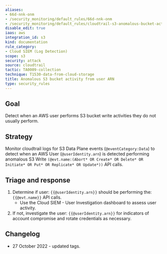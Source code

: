 ```yaml
---
aliases:
- 66d-nnk-onm
- /security_monitoring/default_rules/66d-nnk-onm
- /security_monitoring/default_rules/cloudtrail-s3-anomalous-bucket-activity-by-arn
disable_edit: true
iaas: aws
integration_id: s3
kind: documentation
rule_category:
- Cloud SIEM (Log Detection)
scope: s3
security: attack
source: cloudtrail
tactic: TA0009-collection
technique: T1530-data-from-cloud-storage
title: Anomalous S3 bucket activity from user ARN
type: security_rules
---
```


## Goal
Detect when an AWS user performs S3 bucket write activities they do not usually perform. 

## Strategy
Monitor cloudtrail logs for S3 Data Plane events (`@eventCategory:Data`) to detect when an AWS User (`@userIdentity.arn`) is detected performing anomalous S3 Write `(@evt.name:(Abort* OR Create* OR Delete* OR Initiate* OR Put* OR Replicate* OR Update*))` API calls. 

## Triage and response
1. Determine if user: `{{@userIdentity.arn}}` should be performing the: `{{@evt.name}}` API calls.
   * Use the Cloud SIEM - User Investigation dashboard to assess user activity.
2. If not, investigate the user: `{{@userIdentity.arn}}` for indicators of account compromise and rotate credentials as necessary.

## Changelog
* 27 October 2022 - updated tags.

